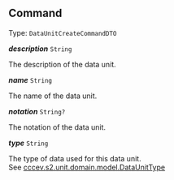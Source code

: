 

## Command

Type: `DataUnitCreateCommandDTO`  
<article>

***description*** `String` 

The description of the data unit.

</article>
<article>

***name*** `String` 

The name of the data unit.

</article>
<article>

***notation*** `String?` 

The notation of the data unit.

</article>
<article>

***type*** `String` 

The type of data used for this data unit. <br/> See [cccev.s2.unit.domain.model.DataUnitType](/docs/dataunittype--page#dataunittype)

</article>

